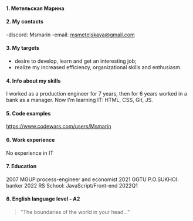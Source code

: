 #### 1. Метельская Марина
#### 2. My contacts
 -discord: Msmarin
 -email: msmetelskaya@gmail.com
 #### 3. My targets
  - desire to develop, learn and get an interesting job;
 - realize my increased efficiency, organizational skills and enthusiasm.
 #### 4. Info about my skills
 I worked as a production engineer for 7 years, then for 6 years worked in a bank as a manager.
 Now I'm learning IT: HTML, CSS, Git,  JS.
 #### 5. Code examples 
 https://www.codewars.com/users/Msmarin
 
 #### 6. Work experience 
 No experience in IT
 
 #### 7. Education
 2007 MGUP:process-engineer and economist
 2021 GGTU P.O.SUKHOI: banker
 2022 RS School: JavaScript/Front-end 2022Q1
 
 #### 8. English language level - A2
 
 
 
 > "The boundaries of the world in your head..."